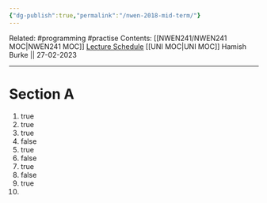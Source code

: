 ```yaml
---
{"dg-publish":true,"permalink":"/nwen-2018-mid-term/"}
---
```


Related: #programming #practise 
Contents: [[NWEN241/NWEN241 MOC\|NWEN241 MOC]]
[Lecture Schedule](https://ecs.wgtn.ac.nz/Courses/NWEN241_2023T1/LectureSchedule)
[[UNI MOC\|UNI MOC]]
Hamish Burke || 27-02-2023
***

# Section A

1. true
2. true
3. true
4. false
5. true
6. false
7. true
8. false
9. true
10. 